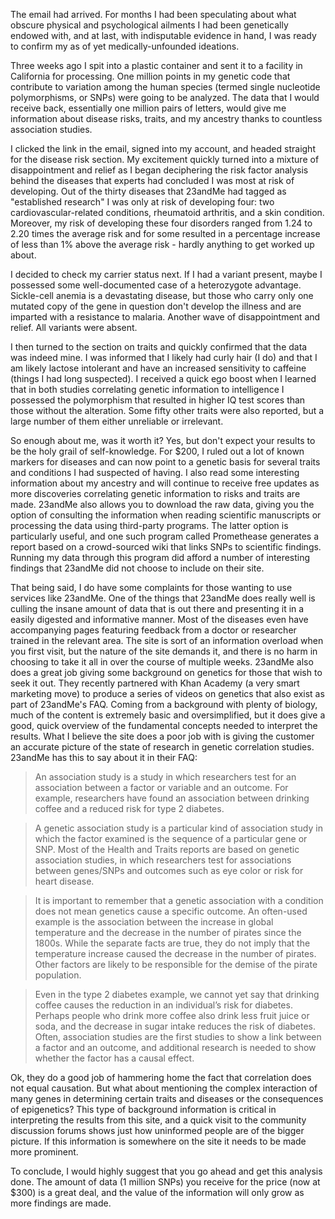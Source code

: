 The email had arrived. For months I had been speculating about what obscure physical and psychological ailments I had been genetically endowed with, and at last, with indisputable evidence in hand, I was ready to confirm my as of yet medically-unfounded ideations.

Three weeks ago I spit into a plastic container and sent it to a facility in California for processing. One million points in my genetic code that contribute to variation among the human species (termed single nucleotide polymorphisms, or SNPs) were going to be analyzed. The data that I would receive back, essentially one million pairs of letters, would give me information about disease risks, traits, and my ancestry thanks to countless association studies. 

I clicked the link in the email, signed into my account, and headed straight for the disease risk section. My excitement quickly turned into a mixture of disappointment and relief as I began deciphering the risk factor analysis behind the diseases that experts had concluded I was most at risk of developing.  Out of the thirty diseases that 23andMe had tagged as "established research" I was only at risk of developing four: two cardiovascular-related conditions, rheumatoid arthritis, and a skin condition. Moreover, my risk of developing these four disorders ranged from 1.24 to 2.20 times the average risk and for some resulted in a percentage increase of less than 1% above the average risk - hardly anything to get worked up about.

I decided to check my carrier status next.  If I had a variant present, maybe I possessed some well-documented case of a heterozygote advantage. Sickle-cell anemia is a devastating disease, but those who carry only one mutated copy of the gene in question don't develop the illness and are imparted with a resistance to malaria. Another wave of disappointment and relief. All variants were absent.

I then turned to the section on traits and quickly confirmed that the data was indeed mine.  I was informed that I likely had curly hair (I do) and that I am likely lactose intolerant and have an increased sensitivity to caffeine (things I had long suspected).  I received a quick ego boost when I learned that in both studies correlating genetic information to intelligence I possessed the polymorphism that resulted in higher IQ test scores than those without the alteration. Some fifty other traits were also reported, but a large number of them either unreliable or irrelevant.

So enough about me, was it worth it? Yes, but don't expect your results to be the holy grail of self-knowledge. For $200, I ruled out a lot of known markers for diseases and can now point to a genetic basis for several traits and conditions I had suspected of having. I also read some interesting information about my ancestry and will continue to receive free updates as more discoveries correlating genetic information to risks and traits are made. 23andMe also allows you to download the raw data, giving you the option of consulting the information when reading scientific manuscripts or processing the data using third-party programs. The latter option is particularly useful, and one such program called Promethease generates a report based on a crowd-sourced wiki that links SNPs to scientific findings. Running my data through this program did afford a number of interesting findings that 23andMe did not choose to include on their site.

That being said, I do have some complaints for those wanting to use services like 23andMe.  One of the things that 23andMe does really well is culling the insane amount of data that is out there and presenting it in a easily digested and informative manner.  Most of the diseases even have accompanying pages featuring feedback from a doctor or researcher trained in the relevant area. The site is sort of an information overload when you first visit, but the nature of the site demands it, and there is no harm in choosing to take it all in over the course of multiple weeks.  23andMe also does a great job giving some background on genetics for those that wish to seek it out.  They recently partnered with Khan Academy (a very smart marketing move) to produce a series of videos on genetics that also exist as part of 23andMe's FAQ.  Coming from a background with plenty of biology, much of the content is extremely basic and oversimplified, but it does give a good, quick overview of the fundamental concepts needed to interpret the results.  What I believe the site does a poor job with is giving the customer an accurate picture of the state of research in genetic correlation studies. 23andMe has this to say about it in their FAQ:

> An association study is a study in which researchers test for an association between a factor or variable and an outcome. For example, researchers have found an association between drinking coffee and a reduced risk for type 2 diabetes.

> A genetic association study is a particular kind of association study in which the factor examined is the sequence of a particular gene or SNP. Most of the Health and Traits reports are based on genetic association studies, in which researchers test for associations between genes/SNPs and outcomes such as eye color or risk for heart disease.

> It is important to remember that a genetic association with a condition does not mean genetics cause  a specific outcome. An often-used example is the association between the increase in global temperature and the decrease in the number of pirates since the 1800s. While the separate facts are true, they do not imply that the temperature increase caused the decrease in the number of pirates. Other factors are likely to be responsible for the demise of the pirate population.

> Even in the type 2 diabetes example, we cannot yet say that drinking coffee causes the reduction in an individual’s risk for diabetes. Perhaps people who drink more coffee also drink less fruit juice or soda, and the decrease in sugar intake reduces the risk of diabetes. Often, association studies are the first studies to show a link between a factor and an outcome, and additional research is needed to show whether the factor has a causal effect. 

Ok, they do a good job of hammering home the fact that correlation does not equal causation. But what about mentioning the complex interaction of many genes in determining certain traits and diseases or the consequences of epigenetics? This type of background information is critical in interpreting the results from this site, and a quick visit to the community discussion forums shows just how uninformed people are of the bigger picture. If this information is somewhere on the site it needs to be made more prominent. 

To conclude, I would highly suggest that you go ahead and get this analysis done. The amount of data (1 million SNPs) you receive for the price (now at $300) is a great deal, and the value of the information will only grow as more findings are made.
